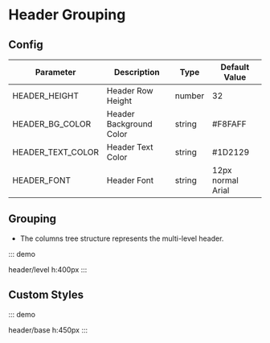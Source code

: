 # Header Grouping 

## Config

| Parameter         | Description             | Type   | Default Value     |
| ----------------- | ----------------------- | ------ | ----------------- |
| HEADER_HEIGHT     | Header Row Height       | number | 32                |
| HEADER_BG_COLOR   | Header Background Color | string | #F8FAFF           |
| HEADER_TEXT_COLOR | Header Text Color       | string | #1D2129           |
| HEADER_FONT         | Header Font             | string | 12px normal Arial |

## Grouping 

-   The columns tree structure represents the multi-level header.

::: demo

header/level
h:400px
:::

## Custom Styles

::: demo

header/base
h:450px
:::
